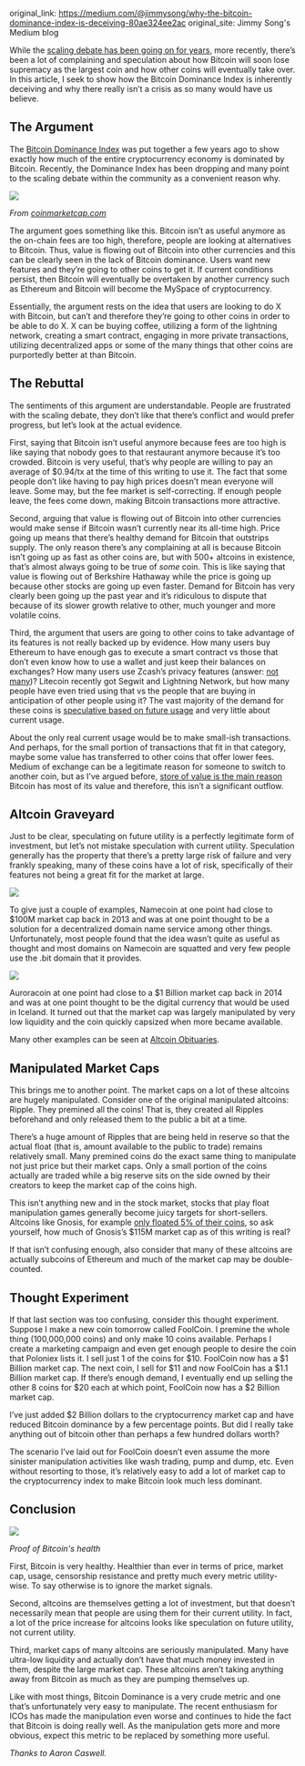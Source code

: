 original_link: https://medium.com/@jimmysong/why-the-bitcoin-dominance-index-is-deceiving-80ae324ee2ac
original_site: Jimmy Song's Medium blog

While the [scaling debate has been going on for years](https://medium.com/p/why-bitcoin-will-get-scaling-without-segwit-or-large-blocks-772799fab021), more recently, there’s been a lot of complaining and speculation about how Bitcoin will soon lose supremacy as the largest coin and how other coins will eventually take over. In this article, I seek to show how the Bitcoin Dominance Index is inherently deceiving and why there really isn’t a crisis as so many would have us believe.

## The Argument

The [Bitcoin Dominance Index](https://coinmarketcap.com/charts/#dominance-percentage) was put together a few years ago to show exactly how much of the entire cryptocurrency economy is dominated by Bitcoin. Recently, the Dominance Index has been dropping and many point to the scaling debate within the community as a convenient reason why.

<div class="article-image">
  <img class="img-responsive center-block" src="/static/img/mempool/why-the-bitcoin-dominance-index-is-deceiving/bitcoin-dominance-index.png" />
  <p>
    <em>From <a href="http://coinmarketcap.com/">coinmarketcap.com</a></em>
  </p>
</div>

The argument goes something like this. Bitcoin isn’t as useful anymore as the on-chain fees are too high, therefore, people are looking at alternatives to Bitcoin. Thus, value is flowing out of Bitcoin into other currencies and this can be clearly seen in the lack of Bitcoin dominance. Users want new features and they’re going to other coins to get it. If current conditions persist, then Bitcoin will eventually be overtaken by another currency such as Ethereum and Bitcoin will become the MySpace of cryptocurrency.

Essentially, the argument rests on the idea that users are looking to do X with Bitcoin, but can’t and therefore they’re going to other coins in order to be able to do X. X can be buying coffee, utilizing a form of the lightning network, creating a smart contract, engaging in more private transactions, utilizing decentralized apps or some of the many things that other coins are purportedly better at than Bitcoin.

## The Rebuttal

The sentiments of this argument are understandable. People are frustrated with the scaling debate, they don’t like that there’s conflict and would prefer progress, but let’s look at the actual evidence.

First, saying that Bitcoin isn’t useful anymore because fees are too high is like saying that nobody goes to that restaurant anymore because it’s too crowded. Bitcoin is very useful, that’s why people are willing to pay an average of $0.94/tx at the time of this writing to use it. The fact that some people don’t like having to pay high prices doesn’t mean everyone will leave. Some may, but the fee market is self-correcting. If enough people leave, the fees come down, making Bitcoin transactions more attractive.

Second, arguing that value is flowing out of Bitcoin into other currencies would make sense if Bitcoin wasn’t currently near its all-time high. Price going up means that there’s healthy demand for Bitcoin that outstrips supply. The only reason there’s any complaining at all is because Bitcoin isn’t going up as fast as other coins are, but with 500+ altcoins in existence, that’s almost always going to be true of _some_ coin. This is like saying that value is flowing out of Berkshire Hathaway while the price is going up because other stocks are going up even faster. Demand for Bitcoin has very clearly been going up the past year and it’s ridiculous to dispute that because of its slower growth relative to other, much younger and more volatile coins.

Third, the argument that users are going to other coins to take advantage of its features is not really backed up by evidence. How many users buy Ethereum to have enough gas to execute a smart contract vs those that don’t even know how to use a wallet and just keep their balances on exchanges? How many users use Zcash’s privacy features (answer: [not many](http://www.coindesk.com/hardly-anyone-is-using-zcashs-anonymity-features-but-we-couldnt-tell-if-they-were/))? Litecoin recently got Segwit and Lightning Network, but how many people have even tried using that vs the people that are buying in anticipation of other people using it? The vast majority of the demand for these coins is [speculative based on future usage](https://medium.com/p/throwback-post-what-if-we-build-it-and-nobody-came-2c5a66811495) and very little about current usage.

About the only real current usage would be to make small-ish transactions. And perhaps, for the small portion of transactions that fit in that category, maybe some value has transferred to other coins that offer lower fees. Medium of exchange can be a legitimate reason for someone to switch to another coin, but as I’ve argued before, [store of value is the main reason](https://medium.com/p/why-bitcoin-transaction-capacity-doesnt-really-matter-fddcc0c9f021) Bitcoin has most of its value and therefore, this isn’t a significant outflow.

## Altcoin Graveyard

Just to be clear, speculating on future utility is a perfectly legitimate form of investment, but let’s not mistake speculation with current utility. Speculation generally has the property that there’s a pretty large risk of failure and very frankly speaking, many of these coins have a lot of risk, specifically of their features not being a great fit for the market at large.

<div class="article-image">
  <img class="img-responsive center-block" src="/static/img/mempool/why-the-bitcoin-dominance-index-is-deceiving/namecoin-charts.png" />
</div>

To give just a couple of examples, Namecoin at one point had close to $100M market cap back in 2013 and was at one point thought to be a solution for a decentralized domain name service among other things. Unfortunately, most people found that the idea wasn’t quite as useful as thought and most domains on Namecoin are squatted and very few people use the .bit domain that it provides.

<div class="article-image">
  <img class="img-responsive center-block" src="/static/img/mempool/why-the-bitcoin-dominance-index-is-deceiving/auroracoin-charts.png" />
</div>

Auroracoin at one point had close to a $1 Billion market cap back in 2014 and was at one point thought to be the digital currency that would be used in Iceland. It turned out that the market cap was largely manipulated by very low liquidity and the coin quickly capsized when more became available.

Many other examples can be seen at [Altcoin Obituaries](http://altcoinobituaries.com/).

## Manipulated Market Caps

This brings me to another point. The market caps on a lot of these altcoins are hugely manipulated. Consider one of the original manipulated altcoins: Ripple. They premined all the coins! That is, they created all Ripples beforehand and only released them to the public a bit at a time.

There’s a huge amount of Ripples that are being held in reserve so that the actual float (that is, amount available to the public to trade) remains relatively small. Many premined coins do the exact same thing to manipulate not just price but their market caps. Only a small portion of the coins actually are traded while a big reserve sits on the side owned by their creators to keep the market cap of the coins high.

This isn’t anything new and in the stock market, stocks that play float manipulation games generally become juicy targets for short-sellers. Altcoins like Gnosis, for example [only floated 5% of their coins](https://cointelegraph.com/news/icos-get-dedicated-nyc-conference-as-gnosis-quarantines-95-of-tokens), so ask yourself, how much of Gnosis’s $115M market cap as of this writing is real?

If that isn’t confusing enough, also consider that many of these altcoins are actually subcoins of Ethereum and much of the market cap may be double-counted.

## Thought Experiment

If that last section was too confusing, consider this thought experiment. Suppose I make a new coin tomorrow called FoolCoin. I premine the whole thing (100,000,000 coins) and only make 10 coins available. Perhaps I create a marketing campaign and even get enough people to desire the coin that Poloniex lists it. I sell just 1 of the coins for $10. FoolCoin now has a $1 Billion market cap. The next coin, I sell for $11 and now FoolCoin has a $1.1 Billion market cap. If there’s enough demand, I eventually end up selling the other 8 coins for $20 each at which point, FoolCoin now has a $2 Billion market cap.

I’ve just added $2 Billion dollars to the cryptocurrency market cap and have reduced Bitcoin dominance by a few percentage points. But did I really take anything out of bitcoin other than perhaps a few hundred dollars worth?

The scenario I’ve laid out for FoolCoin doesn’t even assume the more sinister manipulation activities like wash trading, pump and dump, etc. Even without resorting to those, it’s relatively easy to add a lot of market cap to the cryptocurrency index to make Bitcoin look much less dominant.

## Conclusion

<div class="article-image">
  <img class="img-responsive center-block" src="/static/img/mempool/why-the-bitcoin-dominance-index-is-deceiving/current-bitcoin-price.png" />
  <p>
    <em>Proof of Bitcoin's health</em>
  </p>
</div>

First, Bitcoin is very healthy. Healthier than ever in terms of price, market cap, usage, censorship resistance and pretty much every metric utility-wise. To say otherwise is to ignore the market signals.

Second, altcoins are themselves getting a lot of investment, but that doesn’t necessarily mean that people are using them for their current utility. In fact, a lot of the price increase for altcoins looks like speculation on future utility, not current utility.

Third, market caps of many altcoins are seriously manipulated. Many have ultra-low liquidity and actually don’t have that much money invested in them, despite the large market cap. These altcoins aren’t taking anything away from Bitcoin as much as they are pumping themselves up.

Like with most things, Bitcoin Dominance is a very crude metric and one that’s unfortunately very easy to manipulate. The recent enthusiasm for ICOs has made the manipulation even worse and continues to hide the fact that Bitcoin is doing really well. As the manipulation gets more and more obvious, expect this metric to be replaced by something more useful.

_Thanks to Aaron Caswell._
